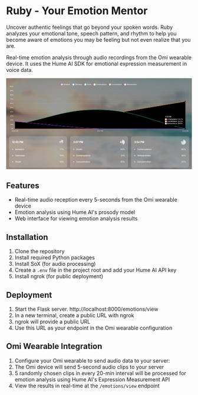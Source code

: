 # Ruby - Your Emotion Mentor

Uncover authentic feelings that go beyond your spoken words. Ruby analyzes your emotional tone, speech pattern, and rhythm to help you become aware of emotions you may be feeling but not even realize that you are. 

Real-time emotion analysis through audio recordings from the Omi wearable device. It uses the Hume AI SDK for emotional expression measurement in voice data. 

![Emotions Graph](docs/d9477abc-7634-4388-8f3a-cc9f81ff237a.jpeg)

## Features

- Real-time audio reception every 5-seconds from the Omi wearable device
- Emotion analysis using Hume AI's prosody model
- Web interface for viewing emotion analysis results
  
## Installation

1. Clone the repository
2. Install required Python packages
3. Install SoX (for audio processing)
4. Create a `.env` file in the project root and add your Hume AI API key
5. Install ngrok (for public deployment)

## Deployment

1. Start the Flask server. http://localhost:8000/emotions/view
2. In a new terminal, create a public URL with ngrok
3. ngrok will provide a public URL
4. Use this URL as your endpoint in the Omi wearable configuration

## Omi Wearable Integration

1. Configure your Omi wearable to send audio data to your server:
2. The Omi device will send 5-second audio clips to your server
3. 5 randomly chosen clips in every 20-min interval will be processed for emotion analysis using Hume AI's Expression Measurement API
4. View the results in real-time at the `/emotions/view` endpoint
